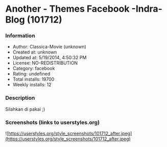 # Another - Themes Facebook -Indra-Blog (101712)

### Information
- Author: Classica-Movie (unknown)
- Created at: unknown
- Updated at: 5/19/2014, 4:50:32 PM
- License: NO-REDISTRIBUTION
- Category: facebook
- Rating: undefined
- Total installs: 19700
- Weekly installs: 12


### Description
Silahkan di pakai ;)


### Screenshots (links to userstyles.org)
![https://userstyles.org/style_screenshots/101712_after.jpeg](https://userstyles.org/style_screenshots/101712_after.jpeg)


